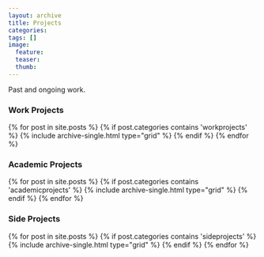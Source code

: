 ```yaml
---
layout: archive
title: Projects
categories: 
tags: []
image:
  feature:
  teaser:
  thumb:
---
```


Past and ongoing work. 

<h3>Work Projects</h3>
<div class="page">
  <div class="grid__wrapper">
  {% for post in site.posts %}
      {% if post.categories contains 'workprojects' %}
          {% include archive-single.html type="grid" %}
      {% endif %}
  {% endfor %}
  </div>
</div>

<h3>Academic Projects</h3>
<div class="page">
<div class="grid__wrapper">
{% for post in site.posts %}
    {% if post.categories contains 'academicprojects' %}
        {% include archive-single.html type="grid" %}
    {% endif %}
{% endfor %}
</div>
</div>

<h3>Side Projects</h3>
<div class="page">
<div class="grid__wrapper">
{% for post in site.posts %}
    {% if post.categories contains 'sideprojects' %}
        {% include archive-single.html type="grid" %}
    {% endif %}
{% endfor %}
</div>
</div>
